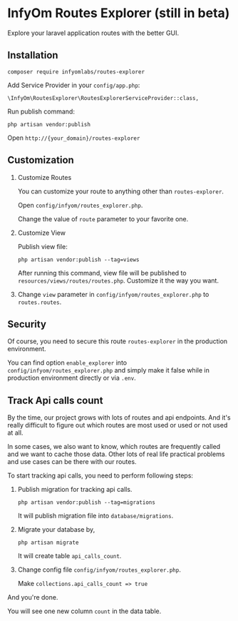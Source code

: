 InfyOm Routes Explorer (still in beta)
==============================

Explore your laravel application routes with the better GUI.

## Installation

`composer require infyomlabs/routes-explorer`

Add Service Provider in your `config/app.php`:

    \InfyOm\RoutesExplorer\RoutesExplorerServiceProvider::class,

Run publish command:

    php artisan vendor:publish

Open `http://{your_domain}/routes-explorer`

## Customization
1. Customize Routes

    You can customize your route to anything other than `routes-explorer`.

    Open `config/infyom/routes_explorer.php`.

    Change the value of `route` parameter to your favorite one.

2. Customize View

    Publish view file:

    `php artisan vendor:publish --tag=views`

    After running this command, view file will be published to `resources/views/routes/routes.php`. Customize it the way you want.

3. Change `view` parameter in `config/infyom/routes_explorer.php` to `routes.routes`.

## Security
Of course, you need to secure this route `routes-explorer` in the production environment.

You can find option `enable_explorer` into `config/infyom/routes_explorer.php` and simply make it false while in production environment directly or via `.env`. 

## Track Api calls count

By the time, our project grows with lots of routes and api endpoints. And it's really difficult to figure out which routes are most used or used or not used at all.

In some cases, we also want to know, which routes are frequently called and we want to cache those data. Other lots of real life practical problems and use cases can be there with our routes.

To start tracking api calls, you need to perform following steps:

1. Publish migration for tracking api calls.

    `php artisan vendor:publish --tag=migrations`

    It will publish migration file into `database/migrations`.

2. Migrate your database by,

    `php artisan migrate`

    It will create table `api_calls_count`.

3. Change config file `config/infyom/routes_explorer.php`.

    Make `collections.api_calls_count => true`

And you're done.

You will see one new column `count` in the data table.

